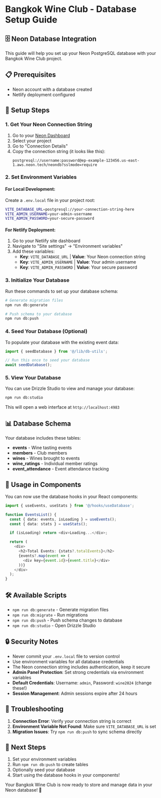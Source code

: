 # Bangkok Wine Club - Database Setup Guide

## 🗄️ Neon Database Integration

This guide will help you set up your Neon PostgreSQL database with your Bangkok Wine Club project.

## 📋 Prerequisites

- Neon account with a database created
- Netlify deployment configured

## 🚀 Setup Steps

### 1. Get Your Neon Connection String

1. Go to your [Neon Dashboard](https://console.neon.tech)
2. Select your project
3. Go to "Connection Details"
4. Copy the connection string (it looks like this):
   ```
   postgresql://username:password@ep-example-123456.us-east-1.aws.neon.tech/neondb?sslmode=require
   ```

### 2. Set Environment Variables

#### For Local Development:
Create a `.env.local` file in your project root:
```bash
VITE_DATABASE_URL=postgresql://your-connection-string-here
VITE_ADMIN_USERNAME=your-admin-username
VITE_ADMIN_PASSWORD=your-secure-password
```

#### For Netlify Deployment:
1. Go to your Netlify site dashboard
2. Navigate to "Site settings" → "Environment variables"
3. Add these variables:
   - **Key**: `VITE_DATABASE_URL` | **Value**: Your Neon connection string
   - **Key**: `VITE_ADMIN_USERNAME` | **Value**: Your admin username
   - **Key**: `VITE_ADMIN_PASSWORD` | **Value**: Your secure password

### 3. Initialize Your Database

Run these commands to set up your database schema:

```bash
# Generate migration files
npm run db:generate

# Push schema to your database
npm run db:push
```

### 4. Seed Your Database (Optional)

To populate your database with the existing event data:

```typescript
import { seedDatabase } from '@/lib/db-utils';

// Run this once to seed your database
await seedDatabase();
```

### 5. View Your Database

You can use Drizzle Studio to view and manage your database:

```bash
npm run db:studio
```

This will open a web interface at `http://localhost:4983`

## 📊 Database Schema

Your database includes these tables:

- **events** - Wine tasting events
- **members** - Club members
- **wines** - Wines brought to events
- **wine_ratings** - Individual member ratings
- **event_attendance** - Event attendance tracking

## 🔧 Usage in Components

You can now use the database hooks in your React components:

```typescript
import { useEvents, useStats } from '@/hooks/useDatabase';

function EventsList() {
  const { data: events, isLoading } = useEvents();
  const { data: stats } = useStats();

  if (isLoading) return <div>Loading...</div>;

  return (
    <div>
      <h2>Total Events: {stats?.totalEvents}</h2>
      {events?.map(event => (
        <div key={event.id}>{event.title}</div>
      ))}
    </div>
  );
}
```

## 🛠️ Available Scripts

- `npm run db:generate` - Generate migration files
- `npm run db:migrate` - Run migrations
- `npm run db:push` - Push schema changes to database
- `npm run db:studio` - Open Drizzle Studio

## 🔒 Security Notes

- Never commit your `.env.local` file to version control
- Use environment variables for all database credentials
- The Neon connection string includes authentication, keep it secure
- **Admin Panel Protection**: Set strong credentials via environment variables
- **Default Credentials**: Username: `admin`, Password: `wine2024` (change these!)
- **Session Management**: Admin sessions expire after 24 hours

## 🚨 Troubleshooting

1. **Connection Error**: Verify your connection string is correct
2. **Environment Variable Not Found**: Make sure `VITE_DATABASE_URL` is set
3. **Migration Issues**: Try `npm run db:push` to sync schema directly

## 📝 Next Steps

1. Set your environment variables
2. Run `npm run db:push` to create tables
3. Optionally seed your database
4. Start using the database hooks in your components!

Your Bangkok Wine Club is now ready to store and manage data in your Neon database! 🍷
